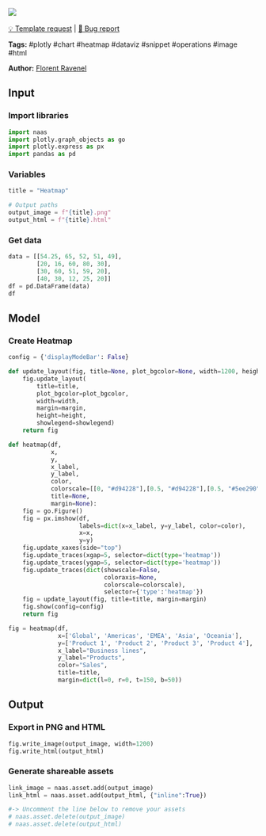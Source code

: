 <a href="https://app.naas.ai/user-redirect/naas/downloader?url=https://raw.githubusercontent.com/jupyter-naas/awesome-notebooks/master/Plotly/Plotly_Create_Heatmap.ipynb" target="_parent"><img src="https://naasai-public.s3.eu-west-3.amazonaws.com/open_in_naas.svg"/></a><br><br><a href="https://github.com/jupyter-naas/awesome-notebooks/issues/new?assignees=&labels=&template=template-request.md&title=Tool+-+Action+of+the+notebook+">💡 Template request</a> | <a href="https://github.com/jupyter-naas/awesome-notebooks/issues/new?assignees=&labels=&template=bug_report.md&title=">🚨 Bug report</a>

**Tags:** #plotly #chart #heatmap #dataviz #snippet #operations #image #html

**Author:** [Florent Ravenel](https://www.linkedin.com/in/ACoAABCNSioBW3YZHc2lBHVG0E_TXYWitQkmwog/)

## Input

### Import libraries


```python
import naas
import plotly.graph_objects as go
import plotly.express as px
import pandas as pd
```

### Variables


```python
title = "Heatmap"

# Output paths
output_image = f"{title}.png"
output_html = f"{title}.html"
```

### Get data


```python
data = [[54.25, 65, 52, 51, 49],
        [20, 16, 60, 80, 30],
        [30, 60, 51, 59, 20],
        [40, 30, 12, 25, 20]]
df = pd.DataFrame(data)
df
```

## Model

### Create Heatmap


```python
config = {'displayModeBar': False}

def update_layout(fig, title=None, plot_bgcolor=None, width=1200, height=800, showlegend=None, margin=None):
    fig.update_layout(
        title=title,
        plot_bgcolor=plot_bgcolor,
        width=width,
        margin=margin,
        height=height,
        showlegend=showlegend)
    return fig

def heatmap(df,
            x,
            y,
            x_label,
            y_label,
            color,
            colorscale=[[0, "#d94228"],[0.5, "#d94228"],[0.5, "#5ee290"],[1.0, "#5ee290"]],
            title=None,
            margin=None):
    fig = go.Figure()
    fig = px.imshow(df,
                    labels=dict(x=x_label, y=y_label, color=color),
                    x=x,
                    y=y)
    fig.update_xaxes(side="top")
    fig.update_traces(xgap=5, selector=dict(type='heatmap'))
    fig.update_traces(ygap=5, selector=dict(type='heatmap'))
    fig.update_traces(dict(showscale=False, 
                           coloraxis=None, 
                           colorscale=colorscale),
                           selector={'type':'heatmap'})
    fig = update_layout(fig, title=title, margin=margin)
    fig.show(config=config)
    return fig

fig = heatmap(df,
              x=['Global', 'Americas', 'EMEA', 'Asia', 'Oceania'],
              y=['Product 1', 'Product 2', 'Product 3', 'Product 4'],
              x_label="Business lines",
              y_label="Products",
              color="Sales",
              title=title,
              margin=dict(l=0, r=0, t=150, b=50))   
```

## Output

### Export in PNG and HTML


```python
fig.write_image(output_image, width=1200)
fig.write_html(output_html)
```

### Generate shareable assets


```python
link_image = naas.asset.add(output_image)
link_html = naas.asset.add(output_html, {"inline":True})

#-> Uncomment the line below to remove your assets
# naas.asset.delete(output_image)
# naas.asset.delete(output_html)
```
